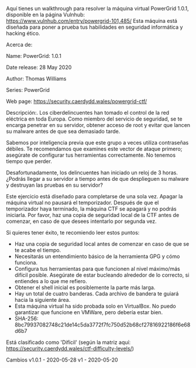 Aquí tienes un walkthrough para resolver la máquina virtual PowerGrid 1.0.1, disponible en la página Vulnhub: https://www.vulnhub.com/entry/powergrid-101,485/
Esta máquina está diseñada para poner a prueba tus habilidades en seguridad informática y hacking ético.


Acerca de: 

Name: PowerGrid: 1.0.1

Date release: 28 May 2020

Author: Thomas Williams

Series: PowerGrid

Web page: https://security.caerdydd.wales/powergrid-ctf/




Descripción:.
Los ciberdelincuentes han tomado el control de la red eléctrica en toda Europa. Como miembro del servicio de seguridad, se te encarga penetrar en su servidor, obtener acceso de root y evitar que lancen su malware antes de que sea demasiado tarde.

Sabemos por inteligencia previa que este grupo a veces utiliza contraseñas débiles. Te recomendamos que examines este vector de ataque primero; asegúrate de configurar tus herramientas correctamente. No tenemos tiempo que perder.

Desafortunadamente, los delincuentes han iniciado un reloj de 3 horas. ¿Podrás llegar a su servidor a tiempo antes de que desplieguen su malware y destruyan las pruebas en su servidor?

Este ejercicio está diseñado para completarse de una sola vez. Apagar la máquina virtual no pausará el temporizador. Después de que el temporizador haya terminado, la máquina CTF se apagará y no podrás iniciarla. Por favor, haz una copia de seguridad local de la CTF antes de comenzar, en caso de que desees intentarlo por segunda vez.


Si quieres tener éxito, te recomiendo leer estos puntos:

- Haz una copia de seguridad local antes de comenzar en caso de que se te acabe el tiempo.
- Necesitarás un entendimiento básico de la herramienta GPG y cómo funciona.
- Configura tus herramientas para que funcionen al nivel máximo/más difícil posible. Asegúrate de estar bucleando alrededor de lo correcto, si entiendes a lo que me refiero.
- Obtener el shell inicial es posiblemente la parte más larga.
- Hay un total de cuatro banderas. Cada archivo de bandera te guiará hacia la siguiente área.
- Esta máquina virtual ha sido probada solo en VirtualBox. No puedo garantizar que funcione en VMWare, pero debería estar bien.
- SHA-256: 8bc79937082748c21de14c5da3772f7fc750d52b68cf27816922186f6e68d6b7

Está clasificado como 'Difícil' (según la matriz aquí: https://security.caerdydd.wales/ctf-difficulty-levels/)

Cambios v1.0.1 - 2020-05-28 v1 - 2020-05-20
